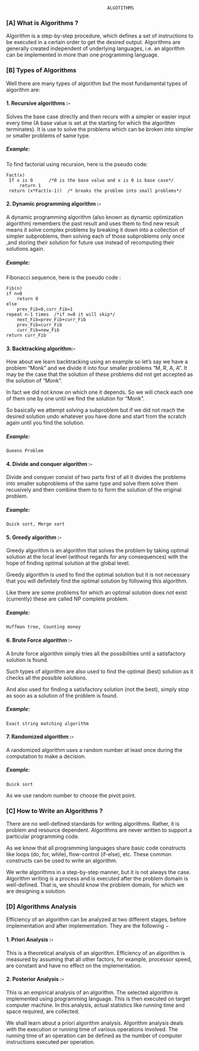                                           ALGOTITHMS
   
### [A] What is  Algorithms ?
Algorithm is a step-by-step procedure, which defines a set of instructions to be executed in a certain order to get the desired output. Algorithms are generally created independent of underlying languages, i.e. an algorithm can be implemented in more than one programming language.

### [B] Types of Algorithms

Well there are many types of algorithm but the most fundamental types of algorithm are:

#### 1. Recursive algorithms :-
Solves the base case directly and then recurs with a simpler or easier input every time (A base value is set at the starting for which the algorithm terminates).
It is use to solve the problems which can be broken into simpler or smaller problems of same type.
##### Example:

To find factorial using recursion, here is the pseudo code:

    Fact(x)
     If x is 0      /*0 is the base value and x is 0 is base case*/
         return 1
     return (x*Fact(x-1))  /* breaks the problem into small problems*/
#### 2. Dynamic programming algorithm :-
A dynamic programming algorithm (also known as dynamic optimization algorithm) remembers the past result and uses them to find new result means it solve complex problems by breaking it down into a collection of simpler subproblems, then solving each of those subproblems only once ,and storing their solution for future use instead of recomputing their solutions again.

##### Example:
Fibonacci sequence, here is the pseudo code :

    Fib(n)
    if n=0
	    return 0
	else
	    prev_Fib=0,curr_Fib=1
	repeat n-1 times  /*if n=0 it will skip*/
	    next_Fib=prev_Fib+curr_Fib   
	    prev_Fib=curr_Fib
	    curr_Fib=new_Fib
	return curr_Fib

#### 3. Backtracking algorithm:-
How about we learn backtracking using an example so let’s say we have a problem “Monk” and we divide it into four smaller problems “M, R, A, A”. It may be the case that the solution of these problems did not get accepted as the solution of “Monk”.

In fact we did not know on which one it depends. So we will check each one of them one by one until we find the solution for “Monk”.

So basically we attempt solving a subproblem but if we did not reach the desired solution undo whatever you have done and start from the scratch again until you find the solution.

##### Example:
    Queens Problem

#### 4. Divide and conquer algorithm :-
Divide and conquer consist of two parts first of all it divides the problems into smaller subproblems of the same type and solve them solve them recusively and then combine them to to form the solution of the original problem.

##### Example:

    Quick sort, Merge sort
#### 5. Greedy algorithm :-
Greedy algorithm is an algorithm that solves the problem by taking optimal solution at the local level (without regards for any consequences) with the hope of finding optimal solution at the global level.

Greedy algorithm is used to find the optimal solution but it is not necessary that you will definitely find the optimal solution by following this algorithm.

Like there are some problems for which an optimal solution does not exist (currently) these are called NP complete problem.

##### Example:

    Huffman tree, Counting money
#### 6. Brute Force algorithm :-
A brute force algorithm simply tries all the possibilities until a satisfactory solution is found.

Such types of algorithm are also used to find the optimal (best) solution as it checks all the possible solutions.

And also used for finding a satisfactory solution (not the best), simply stop as soon as a solution of the problem is found.

##### Example:

    Exact string matching algorithm
#### 7. Randomized algorithm :-
A randomized algorithm uses a random number at least once during the computation to make a decision.

##### Example:

    Quick sort

As we use random number to choose the pivot point.



### [C] How to Write an Algorithms ?
There are no well-defined standards for writing algorithms. Rather, it is problem and resource dependent. Algorithms are never written to support a particular programming code.

As we know that all programming languages share basic code constructs like loops (do, for, while), flow-control (if-else), etc. These common constructs can be used to write an algorithm.

We write algorithms in a step-by-step manner, but it is not always the case. Algorithm writing is a process and is executed after the problem domain is well-defined. That is, we should know the problem domain, for which we are designing a solution.

### [D] Algorithms  Analysis
Efficiency of an algorithm can be analyzed at two different stages, before implementation and after implementation. They are the following −

#### 1. Priori Analysis :- 
This is a theoretical analysis of an algorithm. Efficiency of an algorithm is measured by assuming that all other factors, for example, processor speed, are constant and have no effect on the implementation.

#### 2. Posterior Analysis :- 
This is an empirical analysis of an algorithm. The selected algorithm is implemented using programming language. This is then executed on target computer machine. In this analysis, actual statistics like running time and space required, are collected.

We shall learn about a priori algorithm analysis. Algorithm analysis deals with the execution or running time of various operations involved. The running time of an operation can be defined as the number of computer instructions executed per operation.
